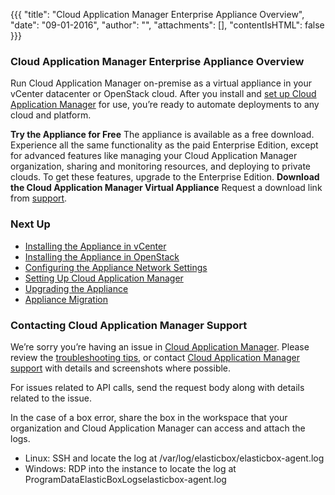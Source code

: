 {{{
"title": "Cloud Application Manager Enterprise Appliance Overview",
"date": "09-01-2016",
"author": "",
"attachments": [],
"contentIsHTML": false
}}}

### Cloud Application Manager Enterprise Appliance Overview
Run Cloud Application Manager on-premise as a virtual appliance in your vCenter datacenter or OpenStack cloud. After you install and [set up Cloud Application Manager](appliance-initialsetup.md) for use, you’re ready to automate deployments to any cloud and platform.

**Try the Appliance for Free**
The appliance is available as a free download. Experience all the same functionality as the paid Enterprise Edition, except for advanced features like managing your Cloud Application Manager organization, sharing and monitoring resources, and deploying to private clouds. To get these features, upgrade to the Enterprise Edition.
**Download the Cloud Application Manager Virtual Appliance**
Request a download link from [support](mailto:incident@CenturyLink.com).

### Next Up
* [Installing the Appliance in vCenter](appliance-vsphere.md)
* [Installing the Appliance in OpenStack](appliance-openstack.md)
* [Configuring the Appliance Network Settings](appliance-networking.md)
* [Setting Up Cloud Application Manager](appliance-initialsetup.md)
* [Upgrading the Appliance](appliance-upgrading.md)
* [Appliance Migration](appliance-migration.md)

### Contacting Cloud Application Manager Support

We’re sorry you’re having an issue in [Cloud Application Manager](https://www.ctl.io/cloud-application-manager/). Please review the [troubleshooting tips](../Troubleshooting/troubleshooting-tips.md), or contact [Cloud Application Manager support](mailto:incident@CenturyLink.com) with details and screenshots where possible.

For issues related to API calls, send the request body along with details related to the issue.

In the case of a box error, share the box in the workspace that your organization and Cloud Application Manager can access and attach the logs.
* Linux: SSH and locate the log at /var/log/elasticbox/elasticbox-agent.log
* Windows: RDP into the instance to locate the log at ProgramDataElasticBoxLogselasticbox-agent.log
